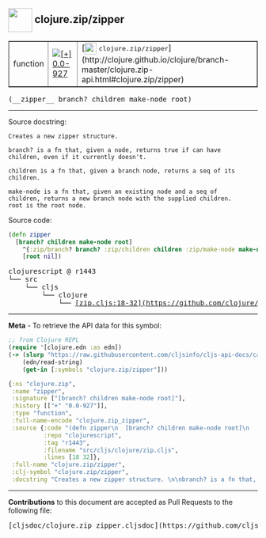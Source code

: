 ## <img width="48px" valign="middle" src="http://i.imgur.com/Hi20huC.png"> clojure.zip/zipper

 <table border="1">
<tr>

<td>function</td>
<td><a href="https://github.com/cljsinfo/cljs-api-docs/tree/0.0-927"><img valign="middle" alt="[+] 0.0-927" src="https://img.shields.io/badge/+-0.0--927-lightgrey.svg"></a> </td>
<td>
[<img height="24px" valign="middle" src="http://i.imgur.com/1GjPKvB.png"> <samp>clojure.zip/zipper</samp>](http://clojure.github.io/clojure/branch-master/clojure.zip-api.html#clojure.zip/zipper)
</td>
</tr>
</table>

 <samp>
(__zipper__ branch? children make-node root)<br>
</samp>

---




Source docstring:

```
Creates a new zipper structure. 

branch? is a fn that, given a node, returns true if can have
children, even if it currently doesn't.

children is a fn that, given a branch node, returns a seq of its
children.

make-node is a fn that, given an existing node and a seq of
children, returns a new branch node with the supplied children.
root is the root node.
```

Source code:

```clj
(defn zipper
  [branch? children make-node root]
    ^{:zip/branch? branch? :zip/children children :zip/make-node make-node}
    [root nil])
```

 <pre>
clojurescript @ r1443
└── src
    └── cljs
        └── clojure
            └── <ins>[zip.cljs:18-32](https://github.com/clojure/clojurescript/blob/r1443/src/cljs/clojure/zip.cljs#L18-L32)</ins>
</pre>


---

__Meta__ - To retrieve the API data for this symbol:

```clj
;; from Clojure REPL
(require '[clojure.edn :as edn])
(-> (slurp "https://raw.githubusercontent.com/cljsinfo/cljs-api-docs/catalog/cljs-api.edn")
    (edn/read-string)
    (get-in [:symbols "clojure.zip/zipper"]))
```

```clj
{:ns "clojure.zip",
 :name "zipper",
 :signature ["[branch? children make-node root]"],
 :history [["+" "0.0-927"]],
 :type "function",
 :full-name-encode "clojure.zip_zipper",
 :source {:code "(defn zipper\n  [branch? children make-node root]\n    ^{:zip/branch? branch? :zip/children children :zip/make-node make-node}\n    [root nil])",
          :repo "clojurescript",
          :tag "r1443",
          :filename "src/cljs/clojure/zip.cljs",
          :lines [18 32]},
 :full-name "clojure.zip/zipper",
 :clj-symbol "clojure.zip/zipper",
 :docstring "Creates a new zipper structure. \n\nbranch? is a fn that, given a node, returns true if can have\nchildren, even if it currently doesn't.\n\nchildren is a fn that, given a branch node, returns a seq of its\nchildren.\n\nmake-node is a fn that, given an existing node and a seq of\nchildren, returns a new branch node with the supplied children.\nroot is the root node."}

```

---

__Contributions__ to this document are accepted as Pull Requests to the following file:

 <pre>
[cljsdoc/clojure.zip_zipper.cljsdoc](https://github.com/cljsinfo/cljs-api-docs/blob/master/cljsdoc/clojure.zip_zipper.cljsdoc)
</pre>

